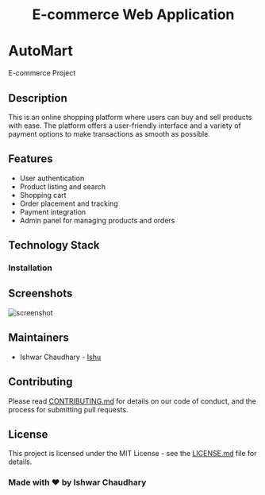 <h1 align="center">
 E-commerce Web Application <a href="#"></a>
</h1>

# AutoMart

E-commerce Project

## Description

This is an online shopping platform where users can buy and sell products with ease. The platform offers a user-friendly interface and a variety of payment options to make transactions as smooth as possible.

## Features

- User authentication
- Product listing and search
- Shopping cart
- Order placement and tracking
- Payment integration
- Admin panel for managing products and orders

## Technology Stack


### Installation

## Screenshots

![screenshot](#)

## Maintainers

- Ishwar Chaudhary - [Ishu](https://github.com/ishwar46)

## Contributing

Please read [CONTRIBUTING.md](https://github.com/YOUR_USERNAME/e-commerce-project/blob/master/CONTRIBUTING.md) for details on our code of conduct, and the process for submitting pull requests.

## License

This project is licensed under the MIT License - see the [LICENSE.md](https://github.com/YOUR_USERNAME/e-commerce-project/blob/master/LICENSE.md) file for details.

### Made with :heart: by Ishwar Chaudhary
